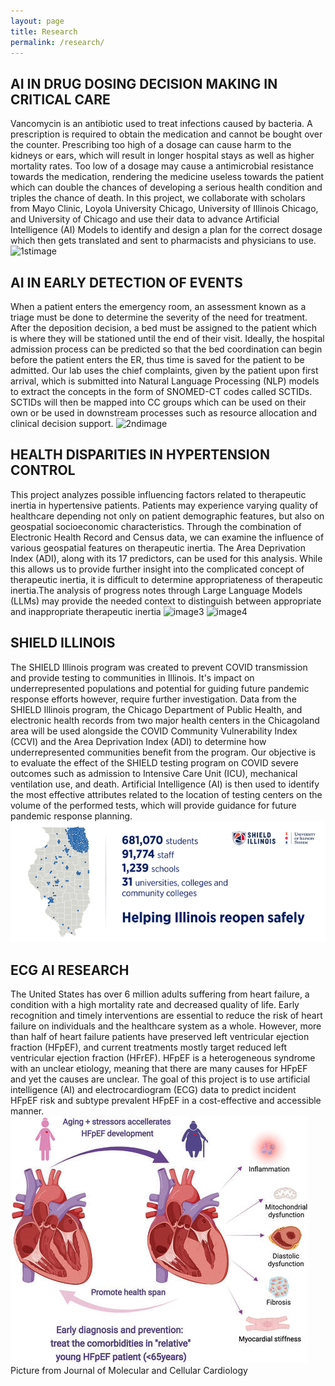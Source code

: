 ```yaml
---
layout: page
title: Research
permalink: /research/
---
```


## AI IN DRUG DOSING DECISION MAKING IN CRITICAL CARE​
Vancomycin is an antibiotic used to treat infections caused by bacteria. A prescription is required to obtain the medication and cannot be bought over the counter. Prescribing too high of a dosage can cause harm to the kidneys or ears, which will result in longer hospital stays as well as higher mortality rates. Too low of a dosage may cause a antimicrobial resistance towards the medication, rendering the medicine useless towards the patient which can double the chances of developing a serious health condition and triples the chance of death. In this project, we collaborate with scholars from Mayo Clinic, Loyola University Chicago, University of Illinois Chicago, and University of Chicago and use their data to advance Artificial Intelligence (AI) Models to identify and design a plan for the correct dosage which then gets translated and sent to pharmacists and physicians to use. 
![1stimage](https://github.com/TootooniLab/TootooniLab.github.io/assets/137564862/ffd0ebb6-167e-416d-815a-df393bbbbffc)
<br>
## AI IN EARLY DETECTION OF EVENTS​
When a patient enters the emergency room, an assessment known as a triage must be done ​​to determine the severity of the need for treatment. After the deposition decision, a bed must be assigned to the patient which is where they will be stationed until the end of their visit. Ideally, the hospital admission process can be predicted so that the bed coordination can begin before the patient enters the ER, thus time is saved for the patient to be admitted. Our lab uses the chief complaints, given by the patient upon first arrival, which is submitted into Natural Language Processing (NLP) models to extract the concepts in the form of SNOMED-CT codes called SCTIDs. SCTIDs will then be mapped into CC groups which can be used on their own or be used in downstream processes such as resource allocation and clinical decision support.
![2ndimage](https://github.com/TootooniLab/TootooniLab.github.io/assets/137564862/b76984ca-d3b8-43a8-8c5c-e76e8e680bb3)
<br>
## HEALTH DISPARITIES IN HYPERTENSION CONTROL​​
This project analyzes possible influencing factors related to therapeutic inertia in hypertensive patients. Patients may experience varying quality of healthcare depending not only on patient demographic features, but also on geospatial socioeconomic characteristics. Through the combination of Electronic Health Record and Census data, we can examine the influence of various geospatial features on therapeutic inertia. The Area Deprivation Index (ADI), along with its 17 predictors, can be used for this analysis. While this allows us to provide further insight into the complicated concept of therapeutic inertia, it is difficult to determine appropriateness of therapeutic inertia.The analysis of progress notes through Large Language Models (LLMs) may provide the needed context to distinguish between appropriate and inappropriate therapeutic inertia 
![image3](https://github.com/TootooniLab/TootooniLab.github.io/assets/137564862/9b29fce2-fd1e-48f4-84b6-ab66b25d60a1)
![image4](https://github.com/TootooniLab/TootooniLab.github.io/assets/137564862/73cfed7b-66d8-41eb-8b4d-b97db7ad58a8)
<br>
## SHIELD ILLINOIS​​
The SHIELD Illinois program was created to prevent COVID transmission and provide testing to communities in Illinois. It's impact on underrepresented populations and potential for guiding future pandemic response efforts however, require further investigation. Data from the SHIELD Illinois program, the Chicago Department of Public Health, and electronic health records from two major health centers in the Chicagoland area will be used alongside the COVID Community Vulnerability Index (CCVI) and the Area Deprivation Index (ADI) to determine how underrepresented communities benefit from the program. Our objective is to evaluate the effect of the SHIELD testing program on COVID severe outcomes such as admission to Intensive Care Unit (ICU), mechanical ventilation use, and death. Artificial Intelligence (AI) is then used to identify the most effective attributes related to the location of testing centers on the volume of the performed tests, which will provide guidance for future pandemic response planning. 
![image5](https://github.com/TootooniLab/TootooniLab.github.io/blob/master/images/image5.png?raw=true)

## ECG AI RESEARCH​​
The United States has over 6 million adults suffering from heart failure, a condition with a high mortality rate and decreased quality of life. Early recognition and timely interventions are essential to reduce the risk of heart failure on individuals and the healthcare system as a whole. However, more than half of heart failure patients have preserved left ventricular ejection fraction (HFpEF), and current treatments mostly target reduced left ventricular ejection fraction (HFrEF). HFpEF is a heterogeneous syndrome with an unclear etiology, meaning that there are many causes for HFpEF and yet the causes are unclear. The goal of this project is to use artificial intelligence (AI) and electrocardiogram (ECG) data to predict incident HFpEF risk and subtype prevalent HFpEF in a cost-effective and accessible manner.
![image6](https://github.com/TootooniLab/TootooniLab.github.io/blob/master/images/image6.jpeg?raw=true)
Picture from Journal of Molecular and Cellular Cardiology

